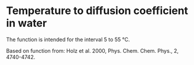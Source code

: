 # Temperature to diffusion coefficient in water

The function is intended for the interval 5 to 55 °C.

Based on function from:
Holz et al. 2000, Phys. Chem. Chem. Phys., 2, 4740-4742.
